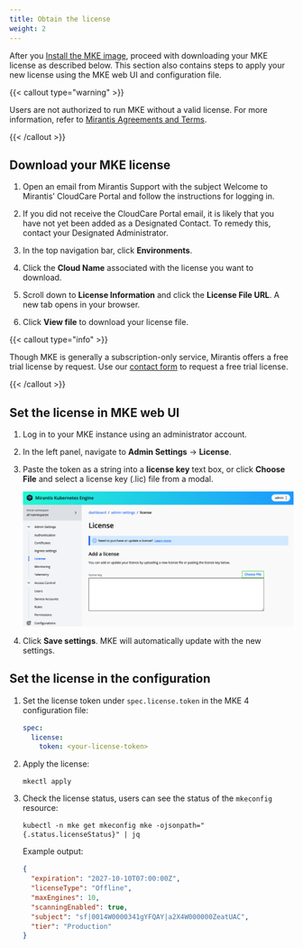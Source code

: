```yaml
---
title: Obtain the license
weight: 2
---
```


After you [Install the MKE image](install-MKE-CLI.md), proceed with downloading
your MKE license as described below. This section also contains steps to apply
your new license using the MKE web UI and configuration file.

{{< callout type="warning" >}}

Users are not authorized to run MKE without a valid license. For more
information, refer to [Mirantis Agreements and Terms](https://legal.mirantis.com/).

{{< /callout >}}

## Download your MKE license

1. Open an email from Mirantis Support with the subject Welcome to Mirantis’
   CloudCare Portal and follow the instructions for logging in.

2. If you did not receive the CloudCare Portal email, it is likely that you
   have not yet been added as a Designated Contact. To remedy this, contact
   your Designated Administrator.

3. In the top navigation bar, click **Environments**.

4. Click the **Cloud Name** associated with the license you want to download.

5. Scroll down to **License Information** and click the **License File URL**. 
   A new tab opens in your browser.

6. Click **View file** to download your license file.

{{< callout type="info" >}}

Though MKE is generally a subscription-only service, Mirantis offers a free
trial license by request. Use our [contact form](https://www.mirantis.com/contact)
to request a free trial license.

{{< /callout >}}

## Set the license in MKE web UI

1. Log in to your MKE instance using an administrator account.

2. In the left panel, navigate to **Admin Settings** -> **License**. 
3. Paste the token as a string into a **license key** text box, or click
   **Choose File** and select a license key (.lic) file from a modal.

   ![Add a license](img/add-a-license.png)

4. Click **Save settings**. MKE will automatically update with the new settings.

## Set the license in the configuration

1. Set the license token under ``spec.license.token`` in the MKE 4
   configuration file:

    ```yaml
    spec:
      license:
        token: <your-license-token>
    ```

2. Apply the license:

   ```commandline
   mkectl apply
   ```

3. Check the license status, users can see the status of the ``mkeconfig``
   resource:

   ```commandline
   kubectl -n mke get mkeconfig mke -ojsonpath="{.status.licenseStatus}" | jq 
   ```

   Example output:
   
   ```json
   {
     "expiration": "2027-10-10T07:00:00Z",
     "licenseType": "Offline",
     "maxEngines": 10,
     "scanningEnabled": true,
     "subject": "sf|0014W0000341gYFQAY|a2X4W000000ZeatUAC",
     "tier": "Production"
   }
   ```


